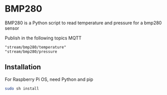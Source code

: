 # BMP280

BMP280 is a Python script to read temperature and pressure for a bmp280 sensor

Publish in the following topics MQTT

```
"stream/bmp280/temperature"
"stream/bmp280/pressure  
```

## Installation

For Raspberry Pi OS, need Python and pip

```bash
sudo sh install
```